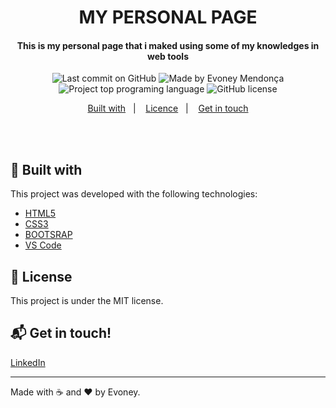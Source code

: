 <h1 align="center">
   MY PERSONAL PAGE 
</h1>

<h4 align="center">
  This is my personal page that i maked using some of my knowledges in web tools
</h4>

<p align="center">
<img alt="Last commit on GitHub" src="https://img.shields.io/github/last-commit/Evoney/evoney.github.io?color=ffc107">
<img alt="Made by Evoney Mendonça" src="https://img.shields.io/badge/made%20by-Evoney-%20?color=ffc107">
<img alt="Project top programing language" src="https://img.shields.io/github/languages/top/Evoney/evoney.github.io?color=ffc107">
 <img alt="GitHub license" src="https://img.shields.io/github/license/Evoney/evoney.github.io?color=7159C1">
</p> 

<p align="center">
  <a href="#rocket-built-with">Built with</a>&nbsp;&nbsp;&nbsp;|&nbsp;&nbsp;&nbsp;
  <a href="#page_facing_up-license">Licence</a>&nbsp;&nbsp;&nbsp;|&nbsp;&nbsp;&nbsp;
  <a href="#mailbox_with_mail-get-in-touch">Get in touch</a>
</p>
<br><br>

## :rocket: Built with

This project was developed with the following technologies:

-  [HTML5](https://developer.mozilla.org/pt-BR/docs/Web/HTML/HTML5)
-  [CSS3](https://developer.mozilla.org/pt-BR/docs/Archive/CSS3)
-  [BOOTSRAP](https://getbootstrap.com/)
-  [VS Code](https://code.visualstudio.com/)

## :page_facing_up: License

This project is under the MIT license. 

## :mailbox_with_mail: Get in touch!

[LinkedIn](www.linkedin.com/in/evoney-mendonça)

---

Made with :coffee: and ♥ by Evoney.

